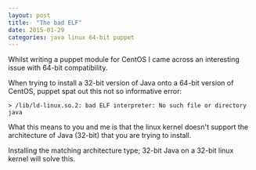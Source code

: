 ```yaml
---
layout: post
title:  "The bad ELF"
date: 2015-01-29
categories: java linux 64-bit puppet
---
```


Whilst writing a puppet module for CentOS I came across an interesting issue with 64-bit compatibility. 

When trying to install a 32-bit version of Java onto a 64-bit version of CentOS, puppet spat out this not so informative error: 


	> /lib/ld-linux.so.2: bad ELF interpreter: No such file or directory java

What this means to you and me is that the linux kernel doesn't support the architecture of Java (32-bit) that you are trying to install.

Installing the matching architecture type; 32-bit Java on a 32-bit linux kernel will solve this. 
 